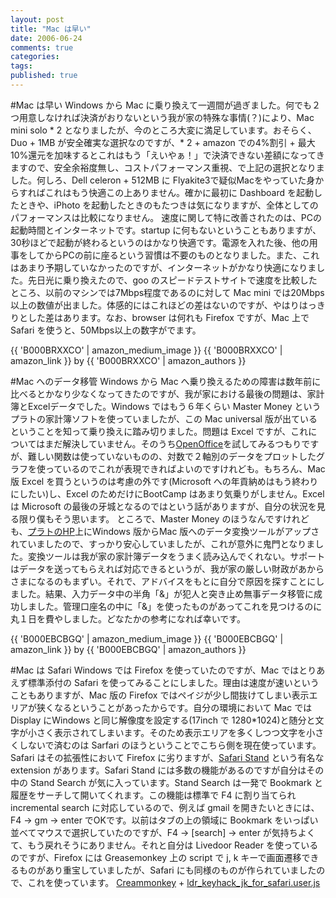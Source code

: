```yaml
---
layout: post
title: "Mac は早い"
date: 2006-06-24
comments: true
categories:
tags:
published: true
---
```


#Mac は早い
Windows から Mac に乗り換えて一週間が過ぎました。何でも２つ用意しなければ決済がおりないという我が家の特殊な事情(？)により、Mac mini solo * 2 となりましたが、今のところ大変に満足しています。おそらく、Duo + 1MB が安全確実な選択なのですが、* 2 + amazon での4%割引 + 最大10%還元を加味するとこれはもう「えいやぁ！」で決済できない差額になってきますので、安全余裕度無し、コストパフォーマンス重視、で上記の選択となりました。何しろ、Dell celeron + 512MB に Flyakite3で疑似Macをやっていた身からすればこれはもう快適この上ありません。確かに最初に Dashboard を起動したときや、iPhoto を起動したときのもたつきは気になりますが、全体としてのパフォーマンスは比較になりません。
速度に関して特に改善されたのは、PCの起動時間とインターネットです。startup に何もないということもありますが、30秒ほどで起動が終わるというのはかなり快適です。電源を入れた後、他の用事をしてからPCの前に座るという習慣は不要のものとなりました。また、これはあまり予期していなかったのですが、インターネットがかなり快適になりました。先日光に乗り換えたので、goo のスピードテストサイトで速度を比較したところ、以前のマシンでは7Mbps程度であるのに対して Mac mini では20Mbps以上の数値が出ました。体感的にはこれほどの差はないのですが、やはりはっきりとした差はあります。なお、browser は何れも Firefox ですが、Mac 上で Safari を使うと、50Mbps以上の数字がでます。

{{ 'B000BRXXCO' | amazon_medium_image }}
{{ 'B000BRXXCO' | amazon_link }} by {{ 'B000BRXXCO' | amazon_authors }}

#Mac へのデータ移管
Windows から Mac へ乗り換えるための障害は数年前に比べるとかなり少なくなってきたのですが、我が家における最後の問題は、家計簿とExcelデータでした。Windows ではもう６年くらい Master Money というプラトの家計簿ソフトを使っていましたが、この Mac universal 版が出ているということを知って乗り換えに踏み切りました。問題は Excel ですが、これについてはまだ解決していません。そのうち[OpenOffice](http://www.openoffice.org/)を試してみるつもりですが、難しい関数は使っていないものの、対数で２軸別のデータをプロットしたグラフを使っているのでこれが表現できればよいのですけれども。もちろん、Mac 版 Excel を買うというのは考慮の外です(Microsoft への年貢納めはもう終わりにしたい)し、Excel のためだけにBootCamp はあまり気乗りがしません。Excel は Microsoft の最後の牙城となるのではという話がありますが、自分の状況を見る限り僕もそう思います。
ところで、Master Money のほうなんですけれども、[プラトのHP](http://www.plato-web.com/)上にWindows 版からMac 版へのデータ変換ツールがアップされていましたので、すっかり安心していましたが、これが意外に鬼門となりました。変換ツールは我が家の家計簿データをうまく読み込んでくれない。サポートはデータを送ってもらえれば対応できるというが、我が家の厳しい財政があからさまになるのもまずい。それで、アドバイスをもとに自分で原因を探すことにしました。結果、入力データ中の半角「&」が犯人と突き止め無事データ移管に成功しました。管理口座名の中に「&」を使ったものがあってこれを見つけるのに丸１日を費やしました。どなたかの参考になれば幸いです。

{{ 'B000EBCBGQ' | amazon_medium_image }}
{{ 'B000EBCBGQ' | amazon_link }} by {{ 'B000EBCBGQ' | amazon_authors }}

#Mac は Safari
Windows では Firefox を使っていたのですが、Mac ではとりあえず標準添付の Safari を使ってみることにしました。理由は速度が速いということもありますが、Mac 版の Firefox ではペイジが少し間抜けてしまい表示エリアが狭くなるということがあったからです。自分の環境において Mac では Display にWindows と同じ解像度を設定する(17inch で 1280*1024)と随分と文字が小さく表示されてしまいます。そのため表示エリアを多くしつつ文字を小さくしないで済むのは Sarfari のほうということでこちら側を現在使っています。
Safari はその拡張性において Firefox に劣りますが、[Safari Stand](http://hetima.com/safari/stand.html) という有名な extension があります。Safari Stand には多数の機能があるのですが自分はその中の Stand Search が気に入っています。Stand Search は一発で Bookmark と履歴をサーチして開いてくれます。この機能は標準で F4 に割り当てられ incremental search に対応しているので、例えば gmail を開きたいときには、F4 → gm → enter でOKです。以前はタブの上の領域に Bookmark をいっぱい並べてマウスで選択していたのですが、F4 → [search] → enter が気持ちよくて、もう戻れそうにありません。それと自分は Livedoor Reader を使っているのですが、Firefox には Greasemonkey 上の script で j, k キーで画面遷移できるものがあり重宝していましたが、Safari にも同様のものが作られていましたので、これを使っています。
[Creammonkey](http://8-p.info/Creammonkey/) + [ldr_keyhack_jk_for_safari.user.js](http://ka2hiro.dyndns.org/weblog/2006/05/safarijkcreammonkey.html)
